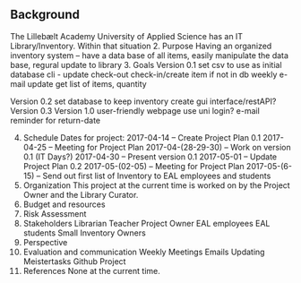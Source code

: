 ## Background
The Lillebælt Academy University of Applied Science has an IT Library/Inventory. Within that situation 
 2.  Purpose
Having an organized inventory system – have a data base of all items, easily manipulate the data base, regural update to library 
 3.  Goals
Version 0.1 
set csv to use as initial database
cli - update
check-out <user> <item> <quantity> <return-date>
check-in/create item if not in db <item> <quantity>
weekly e-mail update
get list of items, quantity

Version 0.2
set database to keep inventory
create gui interface/restAPI? 
Version 0.3
Version 1.0
user-friendly webpage
use uni login? 
e-mail reminder for return-date

 4.  Schedule
Dates for project: 
2017-04-14 – Create Project Plan 0.1
2017-04-25 – Meeting for Project Plan
2017-04-(28-29-30) – Work on version 0.1 (IT Days?)
2017-04-30 – Present version 0.1
2017-05-01 – Update Project Plan 0.2
2017-05-(02-05) – Meeting for Project Plan
2017-05-(6-15) – Send out first list of Inventory to EAL employees and students
 5.  Organization
This project at the current time is worked on by the Project Owner and the Library Curator. 
 6.  Budget and resources
 7.  Risk Assessment
 8.  Stakeholders
Librarian
Teacher 
	Project Owner
EAL employees
EAL students
Small Inventory Owners 
 9.  Perspective
 10.  Evaluation and communication
Weekly Meetings
Emails
Updating Meistertasks
Github Project
 11.  References
None at the current time. 
